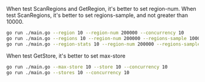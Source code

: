 When test ScanRegions and GetRegion, it's better to set region-num.
When test ScanRegions, it's better to set regions-sample, and not greater than 10000.
``` bash
go run ./main.go --region 10 --region-num 200000 --concurrency 10
go run ./main.go --regions 10 --region-num 200000 --regions-sample 1000 --concurrency 10
go run ./main.go --region-stats 10 --region-num 200000 --regions-sample 1000 --concurrency 10
```

When test GetStore, it's better to set max-store
``` bash
go run ./main.go --max-store 10 --store 10 --concurrency 10
go run ./main.go --stores 10 --concurrency 10
```